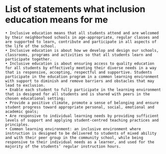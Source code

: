 # List of statements what inclusion education means for me

    • Inclusive education means that all students attend and are welcomed by their neighborhood schools in age-appropriate, regular classes and are supported to learn, contribute and participate in all aspects of the life of the school.
    • Inclusive education is about how we develop and design our schools, classrooms, programs and activities so that all students learn and participate together.
    • Inclusive education is about ensuring access to quality education for all students by effectively meeting their diverse needs in a way that is responsive, accepting, respectful and supportive. Students participate in the education program in a common learning environment with support to diminish and remove barriers and obstacles that may lead to exclusion.
    • Enable each student to fully participate in the learning environment that is designed for all students and is shared with peers in the chosen educational setting;
    • Provide a positive climate, promote a sense of belonging and ensure student progress toward appropriate personal, social, emotional and academic goals;
    • Are responsive to individual learning needs by providing sufficient levels of support and applying student-centred teaching practices and principles.
    • Common learning environment: an inclusive environment where instruction is designed to be delivered to students of mixed ability and with their peer group in the community school, while being responsive to their individual needs as a learner, and used for the majority of the students’ regular instruction hours.
